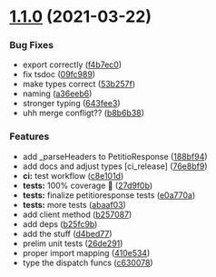 # [1.1.0](https://github.com/helperdiscord/petitio/compare/v1.0.0...v1.1.0) (2021-03-22)


### Bug Fixes

* export correctly ([f4b7ec0](https://github.com/helperdiscord/petitio/commit/f4b7ec0a24f792c5efac1296ba7c84180d0ab561))
* fix tsdoc ([09fc989](https://github.com/helperdiscord/petitio/commit/09fc98998cfbe9b4ea46d4d6912175b3632dbf2e))
* make types correct ([53b257f](https://github.com/helperdiscord/petitio/commit/53b257f262a6ece7bb924af85827c26b053ed02f))
* naming ([a36eeb6](https://github.com/helperdiscord/petitio/commit/a36eeb66f42945b7ace6fd2393d18092789d5b6a))
* stronger typing ([643fee3](https://github.com/helperdiscord/petitio/commit/643fee386aab81fc21ec3b3aaaf133d87b8d2e55))
* uhh merge confligt?? ([b8b6b38](https://github.com/helperdiscord/petitio/commit/b8b6b38b8bb06b33a60cbb33c983f424e3460c4c))


### Features

* add _parseHeaders to PetitioResponse ([188bf94](https://github.com/helperdiscord/petitio/commit/188bf94cafa4df4f54f5354fa8b42313aace6e0d))
* add docs and adjust types [ci_release] ([76e8bf9](https://github.com/helperdiscord/petitio/commit/76e8bf92dfbe9c6aae18b76412024ba6897271e8))
* **ci:** test workflow ([c8e101d](https://github.com/helperdiscord/petitio/commit/c8e101d91f8c41f016ff630c663b6367b748c4b6))
* **tests:** 100% coverage :rocket: ([27d9f0b](https://github.com/helperdiscord/petitio/commit/27d9f0bae2cbbf51b6a1c8b8cd9fda0fccc1cdd4))
* **tests:** finalize petitioresponse tests ([e0a770a](https://github.com/helperdiscord/petitio/commit/e0a770ad7f7a6ccbdcc0d240282de040c9869c36))
* **tests:** more tests ([abaaf03](https://github.com/helperdiscord/petitio/commit/abaaf03b4f5f0219a0570ccd5402e775ff5ef449))
* add client method ([b257087](https://github.com/helperdiscord/petitio/commit/b257087d3d92412857de2f0c733050b4f16a6c52))
* add deps ([b25fc9b](https://github.com/helperdiscord/petitio/commit/b25fc9bca2dae99ad74f83bd16cb6071361de8d4))
* add the stuff ([d4bed77](https://github.com/helperdiscord/petitio/commit/d4bed77c656599daa12d05362568d9015e6f6aeb))
* prelim unit tests ([26de291](https://github.com/helperdiscord/petitio/commit/26de2915c6cdd13a04585c36e3e68710fe760993))
* proper import mapping ([410e534](https://github.com/helperdiscord/petitio/commit/410e53457e7dcd87ed5f4f0bd6f536a0b66d547b))
* type the dispatch funcs ([c630078](https://github.com/helperdiscord/petitio/commit/c630078330877f46dd4dea6a4edb25b99753fd81))
